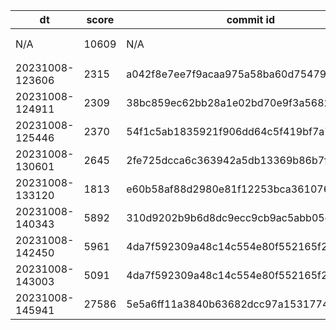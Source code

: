 |dt|score|commit id|change log|
|--|--|--|--|
|N/A|10609|N/A|予選突破ライン (「俺達の戦いはこれまでだ」) https://isucon.net/archives/56021246.html|
|20231008-123606|2315|a042f8e7ee7f9acaa975a58ba60d75479f4d2d66|initial score|
|20231008-124911|2309|38bc859ec62bb28a1e02bd70e9f3a5682e23f6bf|initial score|
|20231008-125446|2370|54f1c5ab1835921f906dd64c5f419bf7a776c495|initial score|
|20231008-130601|2645|2fe725dcca6c363942a5db13369b86b7f0ddf049|initial score|
|20231008-133120|1813|e60b58af88d2980e81f12253bca361076b4f65c6|alp pattern|
|20231008-140343|5892|310d9202b9b6d8dc9ecc9cb9ac5abb05e507c003|mysql server3|
|20231008-142450|5961|4da7f592309a48c14c554e80f552165f24013937|nginx-loadbalance|
|20231008-143003|5091|4da7f592309a48c14c554e80f552165f24013937|nginx-loadbalance|
|20231008-145941|27586|5e5a6ff11a3840b63682dcc97a1531774d559b88|uuid_timestamp-index-on-isu_condition|
